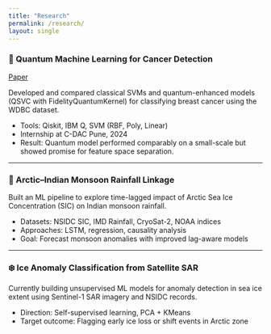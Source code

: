 ```yaml
---
title: "Research"
permalink: /research/
layout: single
---
```


### 🧬 Quantum Machine Learning for Cancer Detection

[Paper](https://ieeexplore.ieee.org/document/10895634/)

Developed and compared classical SVMs and quantum-enhanced models (QSVC with FidelityQuantumKernel) for classifying breast cancer using the WDBC dataset.

- Tools: Qiskit, IBM Q, SVM (RBF, Poly, Linear)
- Internship at C-DAC Pune, 2024
- Result: Quantum model performed comparably on a small-scale but showed promise for feature space separation.

---

### 🧊 Arctic–Indian Monsoon Rainfall Linkage

Built an ML pipeline to explore time-lagged impact of Arctic Sea Ice Concentration (SIC) on Indian monsoon rainfall.

- Datasets: NSIDC SIC, IMD Rainfall, CryoSat-2, NOAA indices
- Approaches: LSTM, regression, causality analysis
- Goal: Forecast monsoon anomalies with improved lag-aware models

---

### ❄️ Ice Anomaly Classification from Satellite SAR

Currently building unsupervised ML models for anomaly detection in sea ice extent using Sentinel-1 SAR imagery and NSIDC records.

- Direction: Self-supervised learning, PCA + KMeans
- Target outcome: Flagging early ice loss or shift events in Arctic zone
